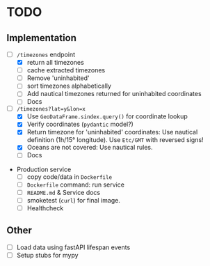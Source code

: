 # TODO

## Implementation

- [ ] `/timezones` endpoint
    - [x] return all timezones
    - [ ] cache extracted timezones
    - [ ] Remove 'uninhabited'
    - [ ] sort timezones alphabetically
    - [ ] Add nautical timezones returned for uninhabited coordinates
    - [ ] Docs
- [ ] `/timezones?lat=y&lon=x`
    - [x] Use `GeoDataFrame.sindex.query()` for coordinate lookup
    - [x] Verify coordinates (`pydantic` model?)
    - [x] Return timezone for 'uninhabited' coordinates: Use nautical definition (1h/15° longitude). Use `Etc/GMT` with reversed signs!
    - [x] Oceans are not covered: Use nautical rules.
    - [ ] Docs
- Production service
    - [ ] copy code/data in `Dockerfile`
    - [ ] `Dockerfile` command: run service
    - [ ] `README.md` & Service docs
    - [ ] smoketest (`curl`) for final image.
    - [ ] Healthcheck

## Other
- [ ] Load data using fastAPI lifespan events
- [ ] Setup stubs for mypy
